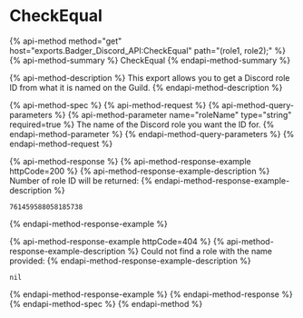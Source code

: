 # CheckEqual

{% api-method method="get" host="exports.Badger\_Discord\_API:CheckEqual" path="\(role1, role2\);" %}
{% api-method-summary %}
CheckEqual
{% endapi-method-summary %}

{% api-method-description %}
This export allows you to get a Discord role ID from what it is named on the Guild.
{% endapi-method-description %}

{% api-method-spec %}
{% api-method-request %}
{% api-method-query-parameters %}
{% api-method-parameter name="roleName" type="string" required=true %}
The name of the Discord role you want the ID for.
{% endapi-method-parameter %}
{% endapi-method-query-parameters %}
{% endapi-method-request %}

{% api-method-response %}
{% api-method-response-example httpCode=200 %}
{% api-method-response-example-description %}
Number of role ID will be returned:
{% endapi-method-response-example-description %}

```text
761459588058185738
```
{% endapi-method-response-example %}

{% api-method-response-example httpCode=404 %}
{% api-method-response-example-description %}
Could not find a role with the name provided:
{% endapi-method-response-example-description %}

```text
nil
```
{% endapi-method-response-example %}
{% endapi-method-response %}
{% endapi-method-spec %}
{% endapi-method %}

